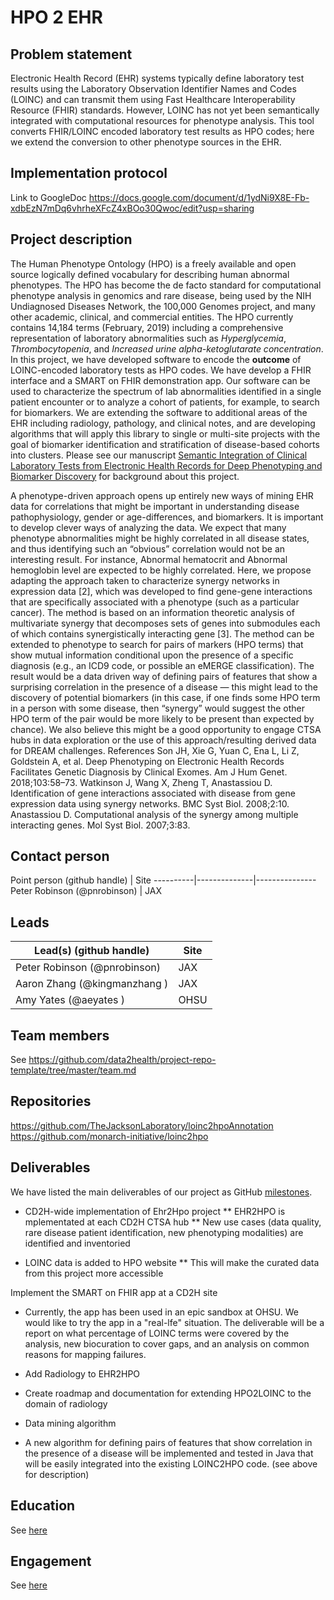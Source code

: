 # HPO 2 EHR

## Problem statement

Electronic Health Record (EHR) systems typically define laboratory test results using the Laboratory Observation Identifier Names and Codes (LOINC) and can transmit them using Fast Healthcare Interoperability Resource (FHIR) standards. However, LOINC has not yet been semantically integrated with computational resources for phenotype analysis. This tool converts FHIR/LOINC encoded laboratory test results as HPO codes; here we extend the conversion to other phenotype sources in the EHR.

## Implementation protocol
Link to GoogleDoc https://docs.google.com/document/d/1ydNi9X8E-Fb-xdbEzN7mDq6vhrheXFcZ4xBOo30Qwoc/edit?usp=sharing

## Project description

The Human Phenotype Ontology (HPO) is a freely available and open source logically defined vocabulary for describing human abnormal phenotypes. The HPO has become the de facto standard for computational phenotype analysis in genomics and rare disease, being used by the NIH Undiagnosed Diseases Network, the 100,000 Genomes project, and many other academic, clinical, and commercial entities. The HPO currently contains 14,184 terms (February, 2019)  including a comprehensive representation of laboratory abnormalities such as *Hyperglycemia*, *Thrombocytopenia*, and *Increased urine alpha-ketoglutarate concentration*. In this project, we have developed software to encode the **outcome** of LOINC-encoded laboratory tests as HPO codes. We have develop a FHIR interface and a SMART on FHIR demonstration app. Our software can be used to characterize the spectrum of lab abnormalities identified in a single patient encounter or to analyze a cohort of patients, for example, to search for biomarkers. We are extending the software to additional areas of the EHR including radiology, pathology, and clinical notes, and are developing algorithms that will apply this library to single or multi-site projects with the goal of biomarker identification and stratification of disease-based cohorts into clusters. Please see our manuscript [Semantic Integration of Clinical Laboratory Tests from Electronic Health Records for Deep Phenotyping and Biomarker Discovery](https://www.nature.com/articles/s41746-019-0110-4) for background about this project.

A phenotype-driven approach opens up entirely new ways of mining EHR data for correlations that might be important in understanding disease pathophysiology, gender or age-differences, and biomarkers. It is important to develop clever ways of analyzing the data. We expect that many phenotype abnormalities might be highly correlated in all disease states, and thus identifying such an “obvious” correlation would not be an interesting result. For instance, Abnormal hematocrit and Abnormal hemoglobin level are expected to be highly correlated. Here, we propose adapting the approach taken to characterize synergy networks in expression data [2], which was developed to find gene-gene interactions that are specifically associated with a phenotype (such as a particular cancer). The method is based on an information theoretic analysis of multivariate synergy that decomposes sets of genes into submodules each of which contains synergistically interacting gene [3]. The method can be extended to phenotype to search for pairs of markers (HPO terms) that show mutual information conditional upon the presence of a specific diagnosis (e.g., an ICD9 code, or possible an eMERGE classification). The result would be a data driven way of defining pairs of features that show a surprising correlation in the presence of a disease — this might lead to the discovery of potential biomarkers (in this case, if one finds some HPO term in a person with some disease, then “synergy” would suggest the other HPO term of the pair would be more likely to be present than expected by chance). We also believe this might be a good opportunity to engage CTSA hubs in data exploration or the use of this approach/resulting derived data for DREAM challenges. References Son JH, Xie G, Yuan C, Ena L, Li Z, Goldstein A, et al. Deep Phenotyping on Electronic Health Records Facilitates Genetic Diagnosis by Clinical Exomes. Am J Hum Genet. 2018;103:58–73. Watkinson J, Wang X, Zheng T, Anastassiou D. Identification of gene interactions associated with disease from gene expression data using synergy networks. BMC Syst Biol. 2008;2:10. Anastassiou D. Computational analysis of the synergy among multiple interacting genes. Mol Syst Biol. 2007;3:83. 


## Contact person

Point person (github handle) | Site 
----------|--------------|---------------
Peter Robinson (@pnrobinson) | JAX 

## Leads 

Lead(s) (github handle) | Site
----------|--------------|
Peter Robinson (@pnrobinson) | JAX
Aaron Zhang (@kingmanzhang ) | JAX
Amy Yates (@aeyates ) | OHSU

## Team members 

See https://github.com/data2health/project-repo-template/tree/master/team.md

## Repositories

https://github.com/TheJacksonLaboratory/loinc2hpoAnnotation
https://github.com/monarch-initiative/loinc2hpo

## Deliverables
We have listed the main deliverables of our project as GitHub [milestones](https://github.com/data2health/hpo2ehr.prj/milestones).

* CD2H-wide implementation of Ehr2Hpo project
** EHR2HPO is mplementated at each CD2H CTSA hub
** New use cases (data quality, rare disease patient identification, new phenotyping modalities) are identified and inventoried
 
* LOINC data is added to HPO website
** This will make the curated data from this project more accessible

Implement the SMART on FHIR app at a CD2H site
* Currently, the app has been used in an epic sandbox at OHSU. We would like to try the app in a "real-lfe" situation. The deliverable will be a report on what percentage of LOINC terms were covered by the analysis, new biocuration to cover gaps, and an analysis on common reasons for mapping failures.

* Add Radiology to EHR2HPO
* Create roadmap and documentation for extending HPO2LOINC to the domain of radiology

* Data mining algorithm
* A new algorithm for defining pairs of features that show correlation in the presence of a disease will be implemented and tested in Java that will be easily integrated into the existing LOINC2HPO code. (see above for description)

## Education

See  [here](education.md)

## Engagement
See [here](engagement.md)


